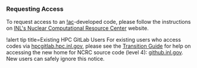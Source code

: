 ### Requesting Access

To request access to an [!ac](NEAMS)-developed code, please follow the instructions on
[INL's Nuclear Computational Resource Center](https://inl.gov/ncrc/) website.

!alert tip title=Existing HPC GitLab Users
For existing users who access codes via [hpcgitlab.hpc.inl.gov](https://hpcgitlab.hpc.inl.gov),
please see the [Transition Guide](https://github.com/idaholab/moose/wiki/NCRC-github.inl.gov-transition-guide)
for help on accessing the new home for NCRC source code (level 4): [github.inl.gov](https://github.inl.gov). New users can safely ignore this notice.
